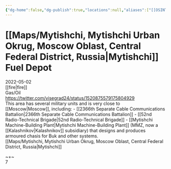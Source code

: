 ```yaml
---
{"dg-home":false,"dg-publish":true,"locations":null,"aliases":["[[OSINT Project/Maps/Mytishchi, Mytishchi Urban Okrug, Moscow Oblast, Central Federal District, Russia|Mytishchi]] Fuel Depot"],"location":null,"title":"[[OSINT Project/Maps/Mytishchi, Mytishchi Urban Okrug, Moscow Oblast, Central Federal District, Russia|Mytishchi]] Fuel Depot","tag":"fire, gas/oil","date":"2022-05-02","linter-yaml-title-alias":"[[OSINT Project/Maps/Mytishchi, Mytishchi Urban Okrug, Moscow Oblast, Central Federal District, Russia|Mytishchi]] Fuel Depot","permalink":"/mytishchi-fuel-depot/","dgHomeLink":true,"dgPassFrontmatter":true}
---
```



# [[Maps/Mytishchi, Mytishchi Urban Okrug, Moscow Oblast, Central Federal District, Russia|Mytishchi]] Fuel Depot

2022-05-02  
[[fire|fire]]  
Gas/Oil  
https://twitter.com/visegrad24/status/1520875579175804929  
This area has several military units and is very close to [[Moscow|Moscow]], including: - [[2366th Separate Cable Communications Battalion|2366th Separate Cable Communications Battalion]] - [[52nd Radio-Technical Brigade|52nd Radio-Technical Brigade]] - [[Mytishchi Machine-Building Plant|Mytishchi Machine-Building Plant]] (MMZ, now a [[Kalashnikov|Kalashnikov]] subsidiary) that designs and produces armoured chasis for Buk and other systems.  
[[Maps/Mytishchi, Mytishchi Urban Okrug, Moscow Oblast, Central Federal District, Russia|Mytishchi]]

~+~  
7
